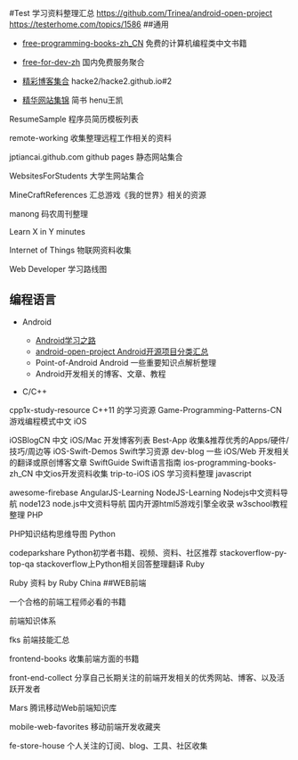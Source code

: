 #Test
学习资料整理汇总
https://github.com/Trinea/android-open-project
https://testerhome.com/topics/1586
##通用

* [free-programming-books-zh_CN](https://github.com/justjavac/free-programming-books-zh_CN) 免费的计算机编程类中文书籍

* [free-for-dev-zh](https://github.com/qinghuaiorg/free-for-dev-zh) 国内免费服务聚合

* [精彩博客集合](https://github.com/hacke2/hacke2.github.io/issues/2) hacke2/hacke2.github.io#2

* [精华网站集锦](http://www.jianshu.com/p/9e65fa0b808e) 简书 henu王凯

ResumeSample 程序员简历模板列表

remote-working 收集整理远程工作相关的资料

jptiancai.github.com github pages 静态网站集合

WebsitesForStudents 大学生网站集合

MineCraftReferences 汇总游戏《我的世界》相关的资源

manong 码农周刊整理

Learn X in Y minutes

Internet of Things 物联网资料收集

Web Developer 学习路线图

## 编程语言

* Android

  * [Android学习之路](http://stormzhang.github.io/android/2014/07/07/learn-android-from-rookie/)
  * [android-open-project Android开源项目分类汇总](https://github.com/Trinea/android-open-project)
  * Point-of-Android Android 一些重要知识点解析整理
  * Android开发相关的博客、文章、教程
* C/C++

cpp1x-study-resource C++11 的学习资源
Game-Programming-Patterns-CN 游戏编程模式中文
iOS

iOSBlogCN 中文 iOS/Mac 开发博客列表
Best-App 收集&推荐优秀的Apps/硬件/技巧/周边等
iOS-Swift-Demos Swift学习资源
dev-blog 一些 iOS/Web 开发相关的翻译或原创博客文章
SwiftGuide Swift语言指南
ios-programming-books-zh_CN 中文ios开发资料收集
trip-to-iOS iOS 学习资料整理
javascript

awesome-firebase
AngularJS-Learning
NodeJS-Learning Nodejs中文资料导航
node123 node.js中文资料导航
国内开源html5游戏引擎全收录
w3school教程整理
PHP

PHP知识结构思维导图
Python

codeparkshare Python初学者书籍、视频、资料、社区推荐
stackoverflow-py-top-qa stackoverflow上Python相关回答整理翻译
Ruby

Ruby 资料 by Ruby China
##WEB前端

一个合格的前端工程师必看的书籍

前端知识体系

fks 前端技能汇总

frontend-books 收集前端方面的书籍

front-end-collect 分享自己长期关注的前端开发相关的优秀网站、博客、以及活跃开发者

Mars 腾讯移动Web前端知识库

mobile-web-favorites 移动前端开发收藏夹

fe-store-house 个人关注的订阅、blog、工具、社区收集
